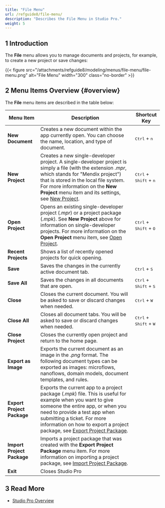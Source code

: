 ```yaml
---
title: "File Menu"
url: /refguide8/file-menu/
description: "Describes the File Menu in Studio Pro."
weight: 5
---
```


## 1 Introduction

The **File** menu allows you to manage documents and projects, for example, to create a new project or save changes:

{{< figure src="/attachments/refguide8/modeling/menus/file-menu/file-menu.png" alt="File Menu"   width="300"  class="no-border" >}}

## 2 Menu Items Overview {#overview}

The **File** menu items are described in the table below:

| Menu Item                  | Description                                                  | Shortcut Key                                      |
| -------------------------- | ------------------------------------------------------------ | ------------------------------------------------- |
| **New Document**           | Creates a new document within the app currently open. You can choose the name, location, and type of document. | <kbd>Ctrl</kbd> + <kbd>n</kbd>                    |
| **New Project**            | Creates a new single-developer project. A single-developer project is simply a file (with the extension *.mpr*, which stands for "Mendix project") that is stored in the local file system. For more information on the **New Project** menu item and its settings, see [New Project](/refguide8/new-project/). | <kbd>Ctrl</kbd> + <kbd>Shift</kbd> + <kbd>n</kbd> |
| **Open Project**           | Opens an existing single-developer project (*.mpr*) or a project package (*.mpk*). See **New Project** above for information on single-developer projects. For more information on the **Open Project** menu item, see [Open Project](/refguide8/open-app-dialog/). | <kbd>Ctrl</kbd> + <kbd>Shift</kbd> + <kbd>O</kbd> |
| **Recent Projects**        | Shows a list of recently opened projects for quick opening.  |                                                   |
| **Save**                   | Saves the changes in the currently active document tab.      | <kbd>Ctrl</kbd> + <kbd>S</kbd>                    |
| **Save All**               | Saves the changes in all documents that are open.            | <kbd>Ctrl</kbd> + <kbd>Shift</kbd> + <kbd>S</kbd> |
| **Close**                  | Closes the current document. You will be asked to save or discard changes when needed. | <kbd>Ctrl</kbd> + <kbd>W</kbd>                    |
| **Close All**              | Closes all document tabs. You will be asked to save or discard changes when needed. | <kbd>Ctrl</kbd> + <kbd>Shift</kbd> + <kbd>W</kbd> |
| **Close Project**          | Closes the currently open project and return to the home page. |                                                   |
| **Export as Image**        | Exports the current document as an image in the *.png* format. The following document types can be exported as images: microflows, nanoflows, domain models, document templates, and rules. |                                                   |
| **Export Project Package** | Exports the current app to a project package (*.mpk*) file. This is useful for example when you want to give someone the entire app, or when you need to provide a test app when submitting a ticket. For more information on how to export a project package, see [Export Project Package](/refguide8/export-project-package-dialog/). |                                                   |
| **Import Project Package** | Imports a project package that was created with the **Export Project Package** menu item. For more information on importing a project package, see [Import Project Package](/refguide8/import-project-package-dialog/). |                                                   |
| **Exit**                   | Closes Studio Pro                                            |                                                   |

## 3 Read More

* [Studio Pro Overview](/refguide8/studio-pro-overview/)
